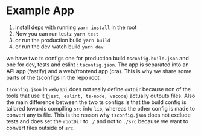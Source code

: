 # Example App

1. install deps with running `yarn install` in the root
2. Now you can run tests: `yarn test`
3. or run the production build `yarn build`
4. or run the dev watch build `yarn dev`


we have two ts configs one for production build `tsconfig.build.json` and one for dev, tests and eslint : `tsconfig.json`. The app is separated into an API app (fastify) and a web/frontend app (cra). This is why we share some parts of the tsconfigs in the repo root.

`tsconfig.json` in `web/api` does not really define `outDir` because non of the tools that use it (`jest, eslint, ts-node, vscode`) actually outputs files. Also the main difference between the two ts configs is that the build config is tailored towards compiling `src` into `lib`, whereas the other config is made to convert any ts file. This is the reason why `tsconfig.json` does not exclude tests and does set the `rootDir` to `./` and not to `./src` because we want to convert files outside of `src`.
